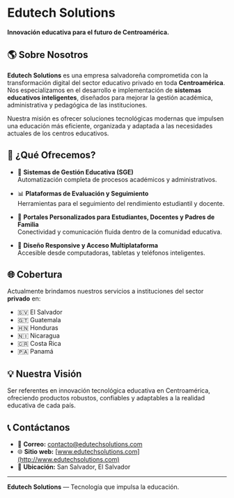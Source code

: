 # Edutech Solutions

**Innovación educativa para el futuro de Centroamérica.**

## 🌎 Sobre Nosotros

**Edutech Solutions** es una empresa salvadoreña comprometida con la transformación digital del sector educativo privado en toda **Centroamérica**. Nos especializamos en el desarrollo e implementación de **sistemas educativos inteligentes**, diseñados para mejorar la gestión académica, administrativa y pedagógica de las instituciones.

Nuestra misión es ofrecer soluciones tecnológicas modernas que impulsen una educación más eficiente, organizada y adaptada a las necesidades actuales de los centros educativos.

## 🎯 ¿Qué Ofrecemos?

- 🧠 **Sistemas de Gestión Educativa (SGE)**  
  Automatización completa de procesos académicos y administrativos.

- 📊 **Plataformas de Evaluación y Seguimiento**  
  Herramientas para el seguimiento del rendimiento estudiantil y docente.

- 🏫 **Portales Personalizados para Estudiantes, Docentes y Padres de Familia**  
  Conectividad y comunicación fluida dentro de la comunidad educativa.

- 📱 **Diseño Responsive y Acceso Multiplataforma**  
  Accesible desde computadoras, tabletas y teléfonos inteligentes.

## 🌐 Cobertura

Actualmente brindamos nuestros servicios a instituciones del sector **privado** en:
- 🇸🇻 El Salvador  
- 🇬🇹 Guatemala  
- 🇭🇳 Honduras  
- 🇳🇮 Nicaragua  
- 🇨🇷 Costa Rica  
- 🇵🇦 Panamá  

## 💡 Nuestra Visión

Ser referentes en innovación tecnológica educativa en Centroamérica, ofreciendo productos robustos, confiables y adaptables a la realidad educativa de cada país.

## 📞 Contáctanos

- 📧 **Correo:** contacto@edutechsolutions.com  
- 🌐 **Sitio web:** [www.edutechsolutions.com](http://www.edutechsolutions.com)  
- 📍 **Ubicación:** San Salvador, El Salvador

---

**Edutech Solutions** — Tecnología que impulsa la educación.
